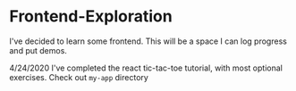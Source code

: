 # Frontend-Exploration
I've decided to learn some frontend. This will be a space I can log progress and put demos.

4/24/2020
I've completed the react tic-tac-toe tutorial, with most optional exercises. Check out `my-app` directory
